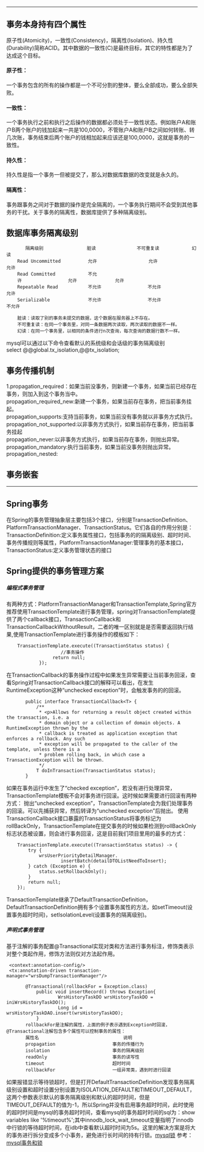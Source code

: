 ****
## 事务本身持有四个属性
原子性(Atomicity)，一致性(Consistency)，隔离性(Isolation)、持久性(Durability)简称ACID。其中数据的一致性(C)是最终目标，其它的特性都是为了达成这个目标。
#### 原子性：
一个事务包含的所有的操作都是一个不可分割的整体，要么全部成功，要么全部失败。
#### 一致性：
一个事务执行之前和执行之后操作的数据都必须处于一致性状态。例如账户A和账户B两个账户的钱加起来一共是100,0000，不管账户A和账户B之间如何转账、转几次账，事务结束后两个账户的钱相加起来应该还是100,0000，这就是事务的一致性。
#### 持久性：
持久性是指一个事务一但被提交了，那么对数据库数据的改变就是永久的。
#### 隔离性：
事务跟事务之间对于数据的操作是完全隔离的，一个事务执行期间不会受到其他事务的干扰。关于事务的隔离性，数据库提供了多种隔离级别。
## 数据库事务隔离级别       
           隔离级别                脏读               不可重复读            幻读
        Read Uncommitted          允许                   允许              允许
        Read Committed            不允
        许                 允许              允许
        Repeatable Read           不允许                 不允许            允许
        Serializable              不允许                 不允许            不允许
        
        脏读：读取了别的事务未提交的数据，这个数据在服务器上不存在。
        不可重复读：在同一个事务里，对同一条数据两次读取，两次读取的数据不一样。
        幻读：在同一个事务里，以相同的条件进行n次查询，每次查询的数据行数不一样。
mysql可以通过以下命令查看默认的系统级和会话级的事务隔离级别<br>
select @@global.tx_isolation,@@tx_isolation;
## 事务传播机制
1.propagation_required：如果当前没事务，则新建一个事务，如果当前已经存在事务，则加入到这个事务当中。<br>
propagation_required_new:新建一个事务，如果当前存在事务，把当前事务挂起。<br>
propagation_supports:支持当前事务，如果当前没有事务就以非事务方式执行。<br>
propagation_not_supported:以非事务方式执行，如果当前存在事务，把当前事务挂起<br>
propagation_never:以非事务方式执行，如果当前存在事务，则抛出异常。<br>
propagation_mandatory:执行当前事务，如果当前没事务则抛出异常。<br>
propagation_nested:<br>
## 事务嵌套
******
## Spring事务 
在Spring的事务管理抽象层主要包括3个接口，分别是TransactionDefinition、PlatformTransactionManager、TransactionStatus。它们各自的作用分别是：
TransactionDefinition:定义事务属性接口，包括事务的的隔离级别、超时时间、事务传播规则等属性，PlatformTransactionManager:管理事务的基本接口，TransactionStatus:定义事务管理状态的接口
## Spring提供的事务管理方案
##### 编程式事务管理
有两种方式：PlatformTransactionManager和TransactionTemplate,Spring官方推荐使用TransactionTemplate进行事务管理，spring对TransactionTemplate提供了两个callback接口，TransactionCallback和TransactionCallbackWithoutResult，二者的唯一区别就是是否需要返回执行结果,使用TransactionTemplate进行事务操作的模板如下：

        TransactionTemplate.execute((TransactionStatus status) {
                        //事务操作
                     return null;
                });
在TransactionCallback的事务操作过程中如果发生异常需要让当前事务回滚，查看Spring对TransactionCallback接口的解释可以看出，在发生RuntimeException这种“unchecked exception”时，会触发事务的的回滚。

           public interface TransactionCallback<T> {
               /**
                * <p>Allows for returning a result object created within the transaction, i.e. a
                * domain object or a collection of domain objects. A RuntimeException thrown by the
                * callback is treated as application exception that enforces a rollback. Any such
                * exception will be propagated to the caller of the template, unless there is a
                * problem rolling back, in which case a TransactionException will be thrown.
                */
               T doInTransaction(TransactionStatus status);
           }
如果在事务运行中发生了“checked exception”，若没有进行处理异常，TransactionTemplate模板不会对事务进行回滚。这时候如果需要进行回滚有两种方式：
抛出“unchecked exception”，TransactionTemplate会为我们处理事务的回滚。可以先捕获异常，然后转译为“unchecked exception”后抛出。
使用TransactionCallback接口暴露的TransactionStatus将事务标记为rollBackOnly，TransactionTemplate在提交事务的时候如果检测到rollBackOnly标志状态被设置，则会进行事务回滚，这是目前我们项目里用的最多的方式：
           
        TransactionTemplate.execute((TransactionStatus status) -> {
            try {
                wrsUserPriorityDetailManager.
                        insertBatch(detailDTOListNeedToInsert);
            } catch (Exception e) {
                status.setRollbackOnly();
            }
            return null;
        });
TransactionTemplate继承了DefaultTransactionDefinition，DefaultTransactionDefinition拥有多个设置事务属性的方法，如setTimeout(设置事务超时时间)，setIsolationLevel(设置事务的隔离级别)。
##### 声明式事务管理
基于注解的事务配置@Transactional实现对类和方法进行事务标注，修饰类表示对整个类起作用，修饰方法则仅对方法起作用。

     <context:annotation-config/>
     <tx:annotation-driven transaction-manager="wrsDumpTransactionManager"/>
     
           @Transactional(rollbackFor = Exception.class)
               public void insertRecord() throws Exception{
                       WrsHistoryTaskDO wrsHistoryTaskDO = iniWrsHistoryTaskDO();
                       Long id = wrsHistoryTaskDAO.insert(wrsHistoryTaskDO);
               }
           rollbackFor是注解的属性，上面的例子表示遇到Exception时回滚，@Transactional注解包含多个属性可以控制事务的属性：
           属性名                               说明
           propagation                     事务的传播行为
           isolation                       事务的隔离级别
           readOnly                        事务的读写性
           timeout                         超时时间
           rollbackFor                     一组异常类，遇到时进行回滚
如果报错显示等待锁超时，但是打开DefaultTransactionDefinition发现事务隔离级别设置和超时设置分别设置为ISOLATION_DEFAULT和TIMEOUT_DEFAULT，这两个参数表示默认的事务隔离级别和默认的超时时间，但是TIMEOUT_DEFAULT的值为-1，所以Spring并没有启用事务超时时间，此时使用的超时时间是mysql的事务超时时间，查看mysql的事务超时时间的sql为：show variables like '%timeout%';其中innodb_lock_wait_timeout变量指明了innodb中行锁的等待超时时间，在idb中查看默认超时时间为5s。这里的解决方案是将大的事务进行拆分变成多个小事务，避免进行长时间的持有行锁。[mysql锁](mysql锁) 参考：[mysql事务和锁](https://www.cnblogs.com/zhaoyl/p/4121010.html)
